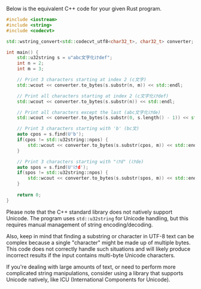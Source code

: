 Below is the equivalent C++ code for your given Rust program.

```C++
#include <iostream>
#include <string>
#include <codecvt>

std::wstring_convert<std::codecvt_utf8<char32_t>, char32_t> converter;

int main() {
    std::u32string s = u"abc文字化けdef";
    int n = 2;
    int m = 3;

    // Print 3 characters starting at index 2 (c文字)
    std::wcout << converter.to_bytes(s.substr(n, m)) << std::endl;

    // Print all characters starting at index 2 (c文字化けdef)
    std::wcout << converter.to_bytes(s.substr(n)) << std::endl;

    // Print all characters except the last (abc文字化けde)
    std::wcout << converter.to_bytes(s.substr(0, s.length() - 1)) << std::endl;

    // Print 3 characters starting with 'b' (bc文)
    auto cpos = s.find(U'b');
    if(cpos != std::u32string::npos) {
        std::wcout << converter.to_bytes(s.substr(cpos, m)) << std::endl;
    }

    // Print 3 characters starting with "けd" (けde)
    auto spos = s.find(U'けd');
    if(spos != std::u32string::npos) {
        std::wcout << converter.to_bytes(s.substr(spos, m)) << std::endl;
    }
    
    return 0;
}
```

Please note that the C++ standard library does not natively support Unicode. The program uses `std::u32string` for Unicode handling, but this requires manual management of string encoding/decoding.

Also, keep in mind that finding a substring or character in UTF-8 text can be complex because a single "character" might be made up of multiple bytes. This code does not correctly handle such situations and will likely produce incorrect results if the input contains multi-byte Unicode characters. 

If you're dealing with large amounts of text, or need to perform more complicated string manipulations, consider using a library that supports Unicode natively, like ICU (International Components for Unicode).
